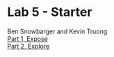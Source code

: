 # Lab 5 - Starter
Ben Snowbarger and Kevin Truong  
[Part 1, Expose](https://bsnow1400.github.io/fa22-cse110-lab5/expose.html)  
[Part 2, Explore](https://bsnow1400.github.io/fa22-cse110-lab5/explore.html)  
